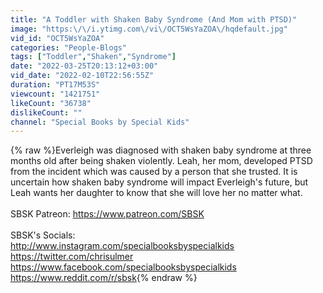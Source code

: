 ```yaml
---
title: "A Toddler with Shaken Baby Syndrome (And Mom with PTSD)"
image: "https:\/\/i.ytimg.com\/vi\/OCT5WsYaZOA\/hqdefault.jpg"
vid_id: "OCT5WsYaZOA"
categories: "People-Blogs"
tags: ["Toddler","Shaken","Syndrome"]
date: "2022-03-25T20:13:12+03:00"
vid_date: "2022-02-10T22:56:55Z"
duration: "PT17M53S"
viewcount: "1421751"
likeCount: "36738"
dislikeCount: ""
channel: "Special Books by Special Kids"
---
```

{% raw %}Everleigh was diagnosed with shaken baby syndrome at three months old after being shaken violently. Leah, her mom, developed PTSD from the incident which was caused by a person that she trusted. It is uncertain how shaken baby syndrome will impact Everleigh's future, but Leah wants her daughter to know that she will love her no matter what. <br /><br />SBSK Patreon: <a rel="nofollow" target="blank" href="https://www.patreon.com/SBSK">https://www.patreon.com/SBSK</a><br /><br />SBSK's Socials: <br /><a rel="nofollow" target="blank" href="http://www.instagram.com/specialbooksbyspecialkids">http://www.instagram.com/specialbooksbyspecialkids</a><br /><a rel="nofollow" target="blank" href="https://twitter.com/chrisulmer">https://twitter.com/chrisulmer</a><br /><a rel="nofollow" target="blank" href="https://www.facebook.com/specialbooksbyspecialkids">https://www.facebook.com/specialbooksbyspecialkids</a><br /><a rel="nofollow" target="blank" href="https://www.reddit.com/r/sbsk">https://www.reddit.com/r/sbsk</a>{% endraw %}
